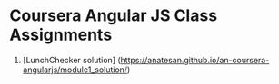 # Coursera Angular JS Class Assignments

1. [LunchChecker solution] (https://anatesan.github.io/an-coursera-angularjs/module1_solution/)

